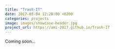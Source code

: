 ```yaml
---
title: "Trash-IT"
date: 2017-05-04 12:20:00 +0200
categories: projects
image: images/showcase-header.jpg
project_url: https://ami-2017.github.io/Trash-IT
---
```


Coming soon...
